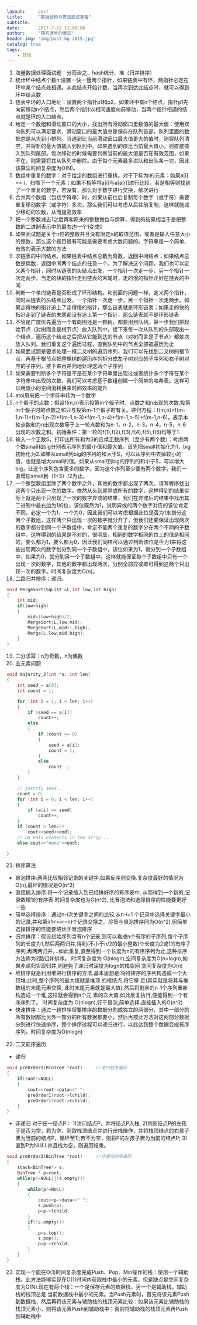 ```yaml
---
layout:     post
title:      "数据结构与算法面试准备"
subtitle:
date:       2017-7-12 11:00:00
author:     "随机漫步的傻瓜"
header-img: "img/post-bg-2015.jpg"
catalog: true
tags:
    - 其他
---
```

1. 海量数据处理面试题：分而治之、hash统计、堆（归并排序）
2. 统计环中结点个数n:设置一快一慢两个指针，如果链表中有环，两指针必定在环中某个结点处相遇。从此结点开始计数，当再次到达此结点时，就可以得到环中结点数
3. 链表中环的入口地址：设置两个指针p1和p2，如果环中有n个结点，指针p1先向前移动n个结点，然后两个指针以相同速度向前移动，当两个指针相遇的结点就是环的入口结点。
4. 给定一个数组和滑动窗口的大小，找出所有滑动窗口里数值的最大值：使用双向队列可以满足要求，滑动窗口的最大值总是保存在队列首部，队列里面的数据总是从大到小排列。当遇到比当前滑动窗口最大值更大的值时，则将队列清空，并将新的最大值插入到队列中。如果遇到的值比当前最大值小，则直接插入到队列尾部。每次移动的时候需要判断当前的最大值是否在有效范围，如果不在，则需要将其从队列中删除。由于每个元素最多进队和出队各一次，因此该算法时间复杂度为O(N)。
5. 数组中重复的数字：对于给定的数组进行重排。对于下标为i的元素：如果a[i] == i，扫描下一个元素；如果不相等将a[i]与a[a[i]]进行比较，若是相等则找到了一个重复的数字，若没有，那么对于数字进行交换，依次进行
6. 合并两个数组（包括字符串）时，如果从前往后复制每个数字（或字符）需要重复移动数字（或字符）多次，那么我们可以考虑从后往前复制，这样就能减少移动的次数，从而提高效率
7. 把一个整数减去1之后再和原来的整数做位与运算，得到的结果相当于是把整数的二进制表示中的最右边一个1变成0
8. 如果面试题是关于n位的整数并且没有限定n的取值范围，或者是输入任意大小的整数，那么这个题目很有可能是需要考虑大数问题的。字符串是一个简单、有效的表示大数的方法
9. 求链表的中间结点。如果链表中结点总数为奇数，返回中间结点；如果结点总数是偶数，返回中间两个结点的任意一个。为了解决这个问题，我们也可以定义两个指针，同时从链表的头结点出发，一个指针一次走一步，另一个指针一次走两步。当走的快的指针走到链表的末尾时，走的慢的指针正好在链表的中间
10. 判断一个单向链表是否形成了环形结构。和前面的问题一样，定义两个指针，同时从链表的头结点出发，一个指针一次走一步，另一个指针一次走两步。如果走得快的指针追上了走得慢的指针，那么链表就是环形链表；如果走的快的指针走到了链表的末尾都没有追上第一个指针，那么链表就不是环形链表
11. 不管是广度优先遍历一个有向图还是一颗树，都要用到队列。第一步我们把起始节点（对树而言是根节点）放入队列中。接下来每一次从队列的头部取出一个结点，遍历这个结点之后把从它能到达的节点（对树而言是子节点）都依次放入队列。我们重复这个遍历过程，直到队列中的节点全部被遍历为止
12. 如果面试题是要求处理一棵二叉树的遍历序列，我们可以先找到二叉树的根节点，再基于根节点把整棵树的遍历序列拆分成左子树对应的子序列和右子树对应的子序列，接下来再递归地处理这两个子序列
13. 如果需要判断多个字符是不是在某个字符串里出现过或者统计多个字符在某个字符串中出现的次数，我们可以考虑基于数组创建一个简单的哈希表。这样可以用很小的空间消耗换来时间效率的提升
14. atoi用来把一个字符串转为一个数字
15. n个骰子的点数：假设f(m,n)表示投第m个骰子时，点数之和n出现的次数,投第m个骰子时的点数之和只与投第m-1个骰子时有关。递归方程：f(m,n)=f(m-1,n-1)+f(m-1,n-2)+f(m-1,n-3)+f(m-1,n-4)+f(m-1,n-5)+f(m-1,n-6)，表示本轮点数和为n出现次数等于上一轮点数和为n-1，n-2，n-3，n-4，n-5，n-6出现的次数之和。初始条件：第一轮的f(1),f(2),f(3),f(4),f(5),f(6)均等于1.
16. 输入一个正数S，打印出所有和为S的连续正数序列（至少有两个数）：考虑两个数small和big分别表示序列的最小值和最大值。首先把small初始化为1，big初始化为2.如果从small到big的序列的和大于S，可以从序列中去掉较小的值，也就是增大small的值。如果从small到big的序列的和小于S，可以增大big，让这个序列包含更多的数字。因为这个序列至少要有两个数字，我们一直增加small到（1+S）/2为止。
17. 一个整型数组里除了两个数字之外，其他的数字都出现了两次。请写程序找出这两个只出现一次的数字。依然从头到尾异或所有的数字，这样得到的结果实际上就是两个只出现了一次的数字异或的结果，我们在异或后的结果中找出其二进制中最右边为1的位，该位既然为1，说明异或的两个数字对应的该位肯定不同，必定一个为1，一个为0，因此我们可以考虑根据此位是否为1来划分这两个子数组，这样两个只出现一次的数字就分开了，但我们还要保证出现两次的数字都分到同一个子数组中，肯定不能两个重复的数字分在两个不同的子数组中，这样得到的结果是不对的，很明显，相同的数字相同的位上的值是相同的，要么都为1，要么都为0，因此我们同样可以通过判断该位是否为1来将这些出现两次的数字划分到同一个子数组中，该位如果为1，就分到一个子数组中，如果为0，就分到另一个子数组中。这样就能保证每个子数组中只有一个出现一次的数字，其他的数字都出现两次，分别全部异或即可得到这两个只出现一次的数字。时间复杂度为O(n)。
18. 二路归并排序：递归。
```c++
void MergeSort(SqList &L,int low,int high)  
{  
    int mid;  
    if(low<high)  
    {  
        mid=(low+high)/2;  
        MergeSort(L,low,mid);  
        MergeSort(L,mid+1,high);  
        Merge(L,low,mid,high);  
    }  
}  
```
19. 二分求幂：n为奇数，n为偶数
20. 主元素问题

```c++
void majority_2(int *a, int len)
{
    int seed = a[0];
    int count = 1;

    for (int i = 1; i < len; i++)
    {
        if (seed == a[i])
            count++;
        else
        {
            if (count == 0)
            {
                seed = a[i];
                count = 1;
            }
            else
                count--;
        }
    }

    // justify seed..
    count = 0;
    for (int i = 0; i < len; i++)
    {
        if (a[i] == seed)
            count++;
    }
    if (count > len/2)
        cout<<seed<<endl;
    // no main elements in the array...
    else cout<<"none"<<endl;

}
```
21. 排序算法
- 冒泡排序:两两比较相邻记录的关键字,如果反序则交换.复杂度最好的情况为O(n),最坏的情况是O(n^2)
- 直接插入排序:将一个记录插入到已经排好序的有序表中, 从而得到一个新的,记录数增1的有序表.时间复杂度也为O(n^2), 比冒泡法和选择排序的性能要更好一些
- 简单选择排序：通过n-i次关键字之间的比较,从n-i+1 个记录中选择关键字最小的记录,并和第i(1<=i<=n)个记录交换之。尽管与冒泡排序同为O(n^2),但简单选择排序的性能要略优于冒泡排序
- 归并排序：假设初始序列含有n个记录,则可以看成n个有序的子序列,每个子序列的长度为1,然后两两归并,得到(不小于n/2的最小整数)个长度为2或1的有序子序列,再两两归并,...如此重复,直至得到一个长度为n的有序序列为止,这种排序方法称为2路归并排序。 时间复杂度为
O(nlogn),空间复杂度为O(n+logn),如果非递归实现归并,则避免了递归时深度为logn的栈空间 空间复杂度为O(n)
- 堆排序就是利用堆进行排序的方法.基本思想是:将待排序的序列构造成一个大顶堆.此时,整个序列的最大值就是堆顶 的根结点.将它移
走(其实就是将其与堆数组的末尾元素交换, 此时末尾元素就是最大值),然后将剩余的n-1个序列重新构造成一个堆,这样就会得到n个元
素的次大值.如此反复执行,便能得到一个有序序列了。 时间复杂度为 O(nlogn),好于冒泡,简单选择,直接插入的O(n^2)
- 快速排序：通过一趟排序将要排序的数据分割成独立的两部分，其中一部分的所有数据都比另外一部分的所有数据都要小，然后再按此方法对这两部分数据分别进行快速排序，整个排序过程可以递归进行，以此达到整个数据变成有序序列。时间复杂度为O(nlogn)
22. 二叉前序遍历
- 递归
```c++
void preOrder1(BinTree *root)     //递归前序遍历
{
    if(root!=NULL)
    {
        cout<<root->data<<" ";
        preOrder1(root->lchild);
        preOrder1(root->rchild);
    }
}
```
- 非递归
对于任一结点P：
1)访问结点P，并将结点P入栈;
2)判断结点P的左孩子是否为空，若为空，则取栈顶结点并进行出栈操作，并将栈顶结点的右孩子置为当前的结点P，循环至1);若不为空，则将P的左孩子置为当前的结点P;
3)直到P为NULL并且栈为空，则遍历结束。

```c++
void preOrder2(BinTree *root)     //非递归前序遍历
{
    stack<BinTree*> s;
    BinTree * p=root;
    while(p!=NULL||!s.empty())
    {
        while(p!=NULL)
        {
            cout<<p->data<<" ";
            s.push(p);
            p=p->lchild;
        }
        if(!s.empty())
        {
            p=s.top();
            s.pop();
            p=p->rchild;
        }
    }
}

```
23. 实现一个能在O(1)时间复杂度完成Push、Pop、Min操作的栈：使用一个辅助栈。此方法能够实现在O(1)时间内获取栈中最小的元素，但是缺点是空间复杂度为O(N).现在有两个栈：一个是保存元素的数据栈，另一个是辅助栈，辅助栈的栈顶总是 当前数据栈中最小的元素。当Push元素时，首先将该元素Push到数据栈，然后再将该元素与辅助栈的栈顶元素比较：如果该元素比辅助栈的栈顶元素小，则将该元素Push到辅助栈中；否则将辅助栈的栈顶元素再Push到辅助栈中
